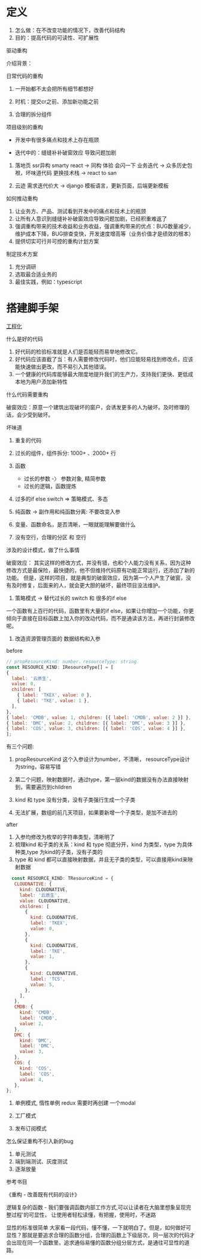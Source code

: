 # 定义

1. 怎么做：在不改变功能的情况下，改善代码结构
2. 目的：提高代码的可读性、可扩展性



驱动重构

介绍背景：

日常代码的重构

1. 一开始都不太会把所有细节都想好

2. 时机：提交cr之前、添加新功能之前

3. 合理的拆分组件




项目级别的重构

- 开发中有很多痛点和技术上存在瓶颈

- 迭代中的：缝缝补补破窗效应 导致问题加剧


1. 落地页
   ssr异构 smarty react -> 同构  体验 会闪一下
   业务迭代 -> 众多历史包袱，坏味道代码
   更换技术栈 -> react to san

2. 云迹
   需求迭代价大 -> django 模板语言，更新页面，后端更新模板



如何推动重构

1. 让业务方、产品、测试看到开发中的痛点和技术上的瓶颈
2. 让所有人意识到缝缝补补破窗效应导致问题加剧，已经积重难返了
3. 强调重构带来的技术收益和业务收益，强调重构带来的优点：BUG数量减少，维护成本下降，BUG排查变快，开发速度增高等（业务价值才是绩效的根本）
4. 提供切实可行并可控的重构计划方案


制定技术方案
1. 充分调研
2. 选取最合适业务的
3. 最佳实践，例如：typescript

# 搭建脚手架
[工程化](工程化.md)

什么是好的代码

1. 好代码的检验标准就是人们是否能轻而易举地修改它。
2. 好代码应该直截了当：有人需要修改代码时，他们应能轻易找到修改点，应该能快速做出更改，而不易引入其他错误。
3. 一个健康的代码库能够最大限度地提升我们的生产力，支持我们更快、更低成本地为用户添加新特性



什么代码需要重构

破窗效应：原意一个建筑出现破坏的窗户，会诱发更多的人为破坏。及时修理的话，会少受到破坏。

坏味道

1. 重复的代码

3. 过长的组件，组件拆分: 1000+ 、2000+ 行

4. 函数
   - 过长的参数 -〉 参数对象, 精简参数
   - 过长的逻辑，函数提炼

5. 过多的if else switch  => 策略模式、多态

6. 纯函数 -> 副作用和纯函数分离: 不要改变入参

7. 变量、函数命名，是否清晰，一眼就能理解要做什么

8. 没有空行，合理的分区 和 空行




涉及的设计模式，做了什么事情

破窗效应： 其实这样的修改方式，并没有错，也和个人能力没有关系，因为这种修改方式是最保险，最快捷的，他不但维持代码原有功能正常运行，还添加了新的功能。
但是，这样的项目，就是典型的破窗效应，因为第一个人产生了破窗，没有及时修复，后面来的人，就会更大胆的破坏，最终项目没法维护。

1. 策略模式 -> 替代过长的 switch 和 很多的if else

一个函数有上百行的代码，函数里有大量的if else，如果让你增加一个功能，你更倾向于直接在目标函数上加入你的改动代码，而不是通读该方法，再进行封装修改呢。






1. 改造资源管理页面的 数据结构和入参

  before

  ```js
  // propResourceKind: number，resourceType: string
  const RESOURCE_KIND: IResourceType[] = [
  {
    label: '云原生',
    value: 0,
    children: [
      { label: 'TKEX', value: 0 },
      { label: 'TKE', value: 1 },
    ],
  },
  { label: 'CMDB', value: 1, children: [{ label: 'CMDB', value: 2 }] },
  { label: 'DMC', value: 2, children: [{ label: 'DMC', value: 3 }] },
  { label: 'COS', value: 3, children: [{ label: 'COS', value: 4 }] },
  ];
  ```

   有三个问题:

   1. propResourceKind 这个入参设计为number，不清晰， resourceType设计为string，容易写错

   2. 第二个问题，映射数据时，通过type，第一层kind的数据没有办法直接映射到，需要遍历到children

   3. kind 和 type 没有分类，没有子类强行生成一个子类

   4. 无法扩展，数组的前几天项目，如果要新增一个子类型，是加不进去的





  after

  1. 入参均修改为枚举的字符串类型，清晰明了
  2. 梳理kind 和子类的关系：kind 和 type 彻底分开，kind 为类型，type 为具体种类,type 为kind的子类，没有子类的
  3. type 和 kind 都可以直接映射数据，并且无子类的类型，可以直接用kind来映射数据




  ```js
    const RESOURCE_KIND: TResourceKind = {
     CLOUDNATIVE: {
       kind: CLOUDNATIVE,
       label: '云原生',
       value: CLOUDNATIVE,
       children: [
         {
           kind: CLOUDNATIVE,
           label: 'TKEX',
           value: 0,
         },
         {
           kind: CLOUDNATIVE,
           label: 'TKE',
           value: 1,
         },
         {
           kind: CLOUDNATIVE,
           label: 'TCS',
           value: 5,
         },
       ],
     },
     CMDB: {
       kind: 'CMDB',
       label: 'CMDB',
       value: 2,
     },
     DMC: {
       kind: 'DMC',
       label: 'DMC',
       value: 3,
     },
     COS: {
       kind: 'COS',
       label: 'COS',
       value: 4,
     },
};
  ```






1. 单例模式, 惰性单例
   redux
   需要时再创建
   一个modal


2. 工厂模式

3. 发布订阅模式





怎么保证重构不引入新的bug

1. 单元测试
2. 端到端测试、灰度测试
3. 逐渐放量



参考书目

《重构 - 改善既有代码的设计》











逻辑复杂的函数 -
我们要强调函数内部工作方式,可以让读者在大脑里想象呈现完整过程'的可显性，
让使用者轻松读懂，有把握，使用时，不迷路

显性的标准很简单
大家看一段代码，懂不懂，一下就明白了。但是，如何做好可显性？那就是要追求合理的函数分组，合理的函数上下级层次，同一层次的代码才会出现在同一个函数里，追求通俗易懂的函数分组分层方式，是通往可显性的道路。
